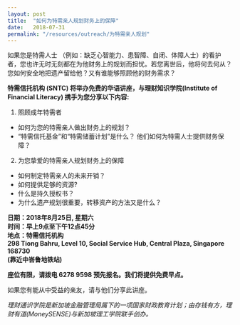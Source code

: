 ```yaml
---
layout: post
title:  "如何为特需亲人规划财务上的保障"
date:   2018-07-31
permalink: "/resources/outreach/为特需亲人规划"
---
```


如果您是特需人士 （例如：缺乏心智能力、患智障、自闭、体障人士）的看护者，您也许无时无刻都在为他财务上的规划而担忧。若您离世后，他将何去何从？您如何安全地把遗产留给他？又有谁能够照顾他的财务需求？  

**特需信托机构 (SNTC) 将举办免费的华语讲座，与理财知识学院(Institute of Financial Literacy) 携手为您分享以下内容:**  

1. 照顾成年特需者
  * 如何为您的特需亲人做出财务上的规划？  
  * “特需信托基金”和“特需储蓄计划”是什么？ 他们如何为特需人士提供财务保障？  
  
2. 为您挚爱的特需亲人规划财务上的保障
  * 如何制定特需亲人的未来开销？  
  * 如何提供足够的资源?  
  * 什么是持久授权书？  
  * 为什么遗产规划很重要，转移资产的方法又是什么？  
  
**日期：2018年8月25日, 星期六**  
**时间：早上9点至下午12点45分**  
**地点：特需信托机构**  
**298 Tiong Bahru, Level 10, Social Service Hub, Central Plaza,  Singapore 168730**  
**(靠近中峇鲁地铁站)**  

**座位有限，请拨电 6278 9598 预先报名。我们将提供免费早点。**  

如果您有能从中受益的亲友，请与他们分享此讲座。 
 
_理财通识学院是新加坡金融管理局属下的一项国家财政教育计划；由存钱有方，理财有道(MoneySENSE)与新加坡理工学院联手创办。_

